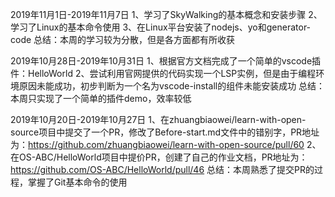 2019年11月1日-2019年11月7日
1、学习了SkyWalking的基本概念和安装步骤
2、学习了Linux的基本命令使用
3、在Linux平台安装了nodejs、yo和generator-code
总结：本周的学习较为分散，但是各方面都有所收获

2019年10月28日-2019年10月31日
1、根据官方文档完成了一个简单的vscode插件：HelloWorld
2、尝试利用官网提供的代码实现一个LSP实例，但是由于编程环境原因未能成功，初步判断为一个名为vscode-install的组件未能安装成功
总结：本周只实现了一个简单的插件demo，效率较低

2019年10月20日-2019年10月27日
1、在zhuangbiaowei/learn-with-open-source项目中提交了一个PR，修改了Before-start.md文件中的错别字，PR地址为：https://github.com/zhuangbiaowei/learn-with-open-source/pull/60
2、在OS-ABC/HelloWorld项目中提价PR，创建了自己的作业文档，PR地址为：https://github.com/OS-ABC/HelloWorld/pull/46
总结：本周熟悉了提交PR的过程，掌握了Git基本命令的使用
 